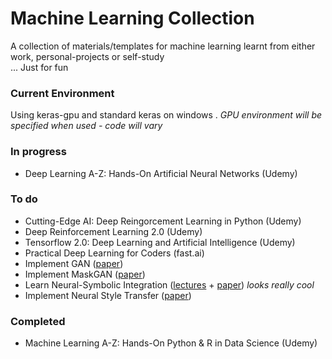 # Machine Learning Collection
 A collection of materials/templates for machine learning learnt from either work, personal-projects or self-study </br>
 ... Just for fun 
 
### Current Environment
Using keras-gpu and standard keras on windows . *GPU environment will be specified when used - code will vary*


### In progress
 - Deep Learning A-Z: Hands-On Artificial Neural Networks (Udemy)

### To do
 - Cutting-Edge AI: Deep Reingorcement Learning in Python (Udemy)
 - Deep Reinforcement Learning 2.0 (Udemy)
 - Tensorflow 2.0: Deep Learning and Artificial Intelligence (Udemy)
 - Practical Deep Learning for Coders (fast.ai)
 - Implement GAN ([paper](https://arxiv.org/abs/1406.2661))
 - Implement MaskGAN ([paper](https://arxiv.org/abs/1801.07736))
 - Learn Neural-Symbolic Integration ([lectures](http://www.neural-symbolic.org/) + [paper](https://arxiv.org/abs/1905.06088)) *looks really cool*
 - Implement Neural Style Transfer ([paper](https://arxiv.org/abs/1508.06576)) 

### Completed
 - Machine Learning A-Z: Hands-On Python & R in Data Science (Udemy)
